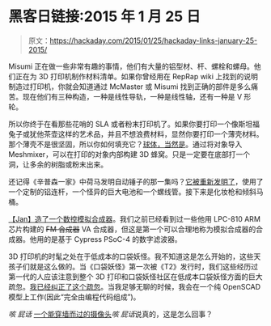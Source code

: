 # 黑客日链接:2015 年 1 月 25 日

> 原文：<https://hackaday.com/2015/01/25/hackaday-links-january-25-2015/>

Misumi 正在做一些非常有趣的事情，他们有大量的铝型材、杆、螺栓和螺母。他们正在为 3D 打印机制作材料清单。如果你曾经用在 RepRap wiki 上找到的说明制造过打印机，你就会知道通过 McMaster 或 Misumi 找到正确的部件是多么痛苦。现在他们有三种构造，一种是线性导轨，一种是线性轴，还有一种是 V 形轮。

所以你终于在看那些花哨的 SLA 或者粉末打印机了。如果你要打印一个像斯坦福兔子或犹他茶壶这样的艺术品，并且不想浪费材料，显然你要打印一个薄壳材料。那个薄壳不是很坚固，所以你如何填充它？[球体，当然是](https://www.youtube.com/watch?v=KDKlAf8pC4c)。通过将对象导入 Meshmixer，可以在打印的对象内部构建 3D 蜂窝。只是一定要在底部打一个洞，让多余的树脂或粉末出来。

还记得《辛普森一家》中荷马发明自动锤子的那一集吗？[它被重新发明了](https://www.youtube.com/watch?v=1ZejXhurONE)，使用了一个定制的铝连杆，一个怪异的巨大电池和一个螺线管。接下来是化妆枪和倾斜马桶。

[【Jan】造了一个数控模拟合成器](https://www.indiegogo.com/projects/the-jano-xk-analog-hybrid-synthesizer)。我们之前已经看到过一些他用 LPC-810 ARM 芯片构建的 ~~FM 合成器~~ VA 合成器，但这是第一个可以合理地称为模拟合成器的合成器。他用的是基于 Cypress PSoC-4 的数字滤波器。

3D 打印机的时髦之处在于低成本的口袋妖怪。我不知道这是怎么开始的，这些天孩子们就是这么做的。当《口袋妖怪》第一次被《T2》发行时，我们这些经历过第一代的人应该注意到整个 3D 打印和口袋妖怪社区在低成本口袋妖怪方面的巨大疏忽。[我已经纠正了这个疏忽](http://hackaday.io/project/4032-the-original-low-poly-pokemon)。当我足够无聊的时候，我会在一个纯 OpenSCAD 模型上工作(因此“完全由编程代码组成”)。

*咳* *屁话* [一个能穿墙而过的摄像头](https://www.youtube.com/watch?v=Oiw3EIcwd9w)*咳* *屁话*说真的，这是怎么回事？